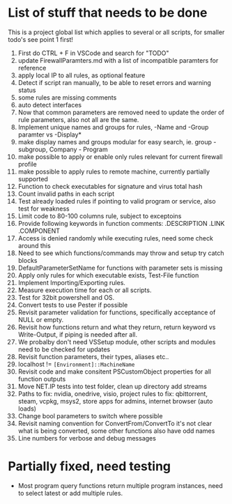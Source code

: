 
# List of stuff that needs to be done

This is a project global list which applies to several or all scripts, for smaller todo's see point 1 first!

1. First do CTRL + F in VSCode and search for "TODO"
2. update FirewallParamters.md with a list of incompatible paramters for reference
3. apply local IP to all rules, as optional feature
4. Detect if script ran manually, to be able to reset errors and warning status
5. some rules are missing comments
6. auto detect interfaces
7. Now that common parameters are removed need to update the order of rule parameters, also not all are the same.
8. Implement unique names and groups for rules, -Name and -Group paramter vs -Display*
9. make display names and groups modular for easy search, ie. group - subgroup, Company - Program
10. make possible to apply or enable only rules relevant for current firewall profile
11. make possible to apply rules to remote machine, currently partially supported
12. Function to check executables for signature and virus total hash
13. Count invalid paths in each script
15. Test already loaded rules if pointing to valid program or service, also test for weakness
16. Limit code to 80-100 columns rule, subject to exceptoins
17. Provide following keywords in function comments: .DESCRIPTION .LINK .COMPONENT
18. Access is denied randomly while executing rules, need some check around this
19. Need to see which functions/commands may throw and setup try catch blocks
20. DefaultParameterSetName for functions with parameter sets is missing
21. Apply only rules for which executable exists, Test-File function
22. Implement Importing/Exporting rules.
23. Measure execution time for each or all scripts.
24. Test for 32bit powershell and OS.
25. Convert tests to use Pester if possible
26. Revisit parameter validation for functions, specifically acceptance of NULL or empty.
27. Revisit how functions return and what they return, return keyword vs Write-Output, if piping is needed after all.
28. We probalby don't need VSSetup module, other scripts and modules need to be checked for updates
29. Revisit function parameters, their types, aliases etc..
30. localhost != `[Environment]::MachineName`
31. Revisit code and make consitent PSCustomObject properties for all function outputs
32. Move NET.IP tests into test folder, clean up directory add streams
33. Paths to fix: nvidia, onedrive, visio, project rules to fix: qbittorrent, steam, vcpkg, msys2, store apps for admins, internet browser (auto loads)
34. Change bool parameters to switch where possible
35. Revisit naming convention for ConvertFrom/ConvertTo it's not clear what is being converted, some other functions also have odd names
36. Line numbers for verbose and debug messages

# Partially fixed, need testing

- Most program query functions return multiple program instances, need to select latest or add multiple rules.
